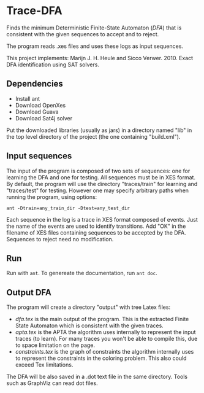 
# Trace-DFA

Finds the minimum Deterministic Finite-State Automaton (*DFA*) that is consistent with the given sequences to accept and to reject.

The program reads .xes files and uses these logs as input sequences.

This project implements: Marijn J. H. Heule and Sicco Verwer. 2010. Exact DFA identification using SAT solvers.


## Dependencies

* Install ant
* Download OpenXes
* Download Guava
* Download Sat4j solver

Put the downloaded libraries (usually as jars) in a directory named "lib" in the top level directory of the project (the one containing "build.xml").

## Input sequences

The input of the program is composed of two sets of sequences: one for learning the DFA and one for testing. All sequences must be in XES format. By default, the program will use the directory "traces/train" for learning and "traces/test" for testing. However one may specify arbitrary paths when running the program, using options:

    ant -Dtrain=any_train_dir -Dtest=any_test_dir

Each sequence in the log is a trace in XES format composed of events. Just the name of the events are used to identify transitions.  Add "OK" in the filename of XES files containing sequences to be accepted by the DFA. Sequences to reject need no modification.

## Run

Run with `ant`. To genereate the documentation, run `ant doc`.

## Output DFA

The program will create a directory "output" with tree Latex files:
* *dfa.tex* is the main output of the program. This is the extracted Finite State Automaton which is consistent with the given traces.
* *apta.tex* is the APTA the algorithm uses internally to represent the input traces (to learn). For many traces you won't be able to compile this, due to space limitation on the page.
* *constraints.tex* is the graph of constraints the algorithm internally uses to represent the constraints in the coloring problem. This also could exceed Tex limitations.

The DFA will be also saved in a .dot text file in the same directory. Tools such as GraphViz can read dot files.
